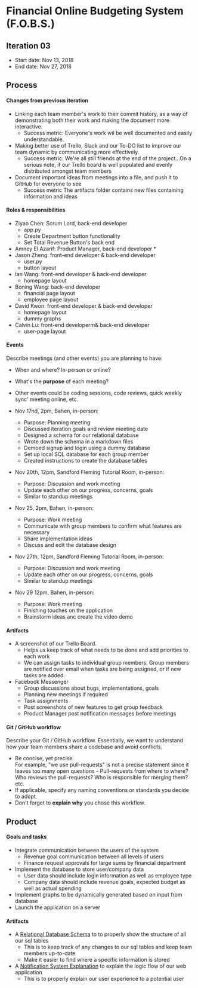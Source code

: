 # Financial Online Budgeting System (F.O.B.S.)

## Iteration 03

* Start date: Nov 13, 2018
* End date: Nov 27, 2018

## Process

#### Changes from previous iteration
 
 * Linking each team member's work to their commit history, as a way of demonstrating both their work and making the document more interactive.
   * Success metric: Everyone's work wil be well documented and easily understandable.
 * Making better use of Trello, Slack and our To-DO list to improve our team dynamic by communicating more effectively.
   * Success metric: We're all still friends at the end of the project...On a serious note, if our Trello board is well populated and evenly distributed amongst team members
 * Document important ideas from meetings into a file, and push it to GitHub for everyone to see
   * Success metric The artifacts folder contains new files containing information and ideas


#### Roles & responsibilities

* Ziyao Chen: Scrum Lord, back-end developer 
    * app.py
    * Create Department button functionality
    * Set Total Revenue Button's back end 
* Amney El Azarif: Product Manager, back-end developer
    * 
* Jason Zheng: front-end developer & back-end developer
    * user.py
    * button layout
* Ian Wang: front-end developer & back-end developer
    * homepage layout
* Boning Wang: back-end developer
    * financial page layout
    * employee page layout
* David Kwon: front-end developer & back-end developer
    * homepage layout
    * dummy graphs
* Calvin Lu: front-end developerm& back-end developer
    * user-page layout
    
    
#### Events

Describe meetings (and other events) you are planning to have:

 * When and where? In-person or online?
 * What's the **purpose** of each meeting?
 * Other events could be coding sessions, code reviews, quick weekly sync' meeting online, etc.
 
* Nov 17nd, 2pm, Bahen, in-person:
    * Purpose: Planning meeting
    * Discussed iteration goals and review meeting date
    * Designed a schema for our relational database
    * Wrote down the schema in a markdown files
    * Demoed signup and login using a dummy database
    * Set up local SQL database for each group member
    * Created instructions to create the database tables

* Nov 20th, 12pm, Sandford Fleming Tutorial Room, in-person:
    * Purpose: Discussion and work meeting
    * Update each other on our progress, concerns, goals
    * Similar to standup meetings
    
* Nov 25, 2pm, Bahen, in-person:
    * Purpose: Work meeting
    * Communicate with group members to confirm what features are necessary
    * Share implementation ideas
    * Discuss and edit the database design
    
* Nov 27th, 12pm, Sandford Fleming Tutorial Room, in-person:
    * Purpose: Discussion and work meeting
    * Update each other on our progress, concerns, goals
    * Similar to standup meetings

* Nov 29 12pm, Bahen, in-person:
    * Purpose: Work meeting
    * Finishing touches on the application
    * Brainstorm ideas anc create the video demo
    
#### Artifacts
 * A screenshot of our Trello Board.
   * Helps us keep track of what needs to be done and add priorities to each work
   * We can assign tasks to individual group members. Group members are notified over email when tasks are being assigned, or if new tasks are added.
 * Facebook Messenger
   * Group discussions about bugs, implementations, goals
   * Planning new meetings if required
   * Task assignments
   * Post screenshots of new features to get group feedback
   * Product Manager post notification messages before meetings
   

#### Git / GitHub workflow

Describe your Git / GitHub workflow.
Essentially, we want to understand how your team members share a codebase and avoid conflicts.

 * Be concise, yet precise.      
For example, "we use pull-requests" is not a precise statement since it leaves too many open questions - Pull-requests from where to where? Who reviews the pull-requests? Who is responsible for merging them? etc.
 * If applicable, specify any naming conventions or standards you decide to adopt.
 * Don't forget to **explain why** you chose this workflow.

## Product

#### Goals and tasks

* Integrate communication between the users of the system
  * Revenue goal communication between all levels of users
  * Finance request approvals for large sums by financial department
* Implement the database to store user/company data
  * User data should include login information as well as employee type
  * Company data should include revenue goals, expected budget as well as actual spending
* Implement graphs to be dynamically generated based on input from database
* Launch the application on a server

#### Artifacts

* A [Relational Database Schema](./artifacts/schema.md) to to properly show the structure of all our sql tables
  * This is to keep track of any changes to our sql tables and keep team  members up-to-date
  * Make it easier to find where a specific information is stored
* A [Notification System Explanation](./artifacts/notificationSystem.md) to explain the logic flow of our web application
  * This is to properly explain our user experience to a potential user
